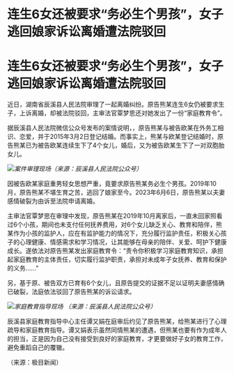 # 连生6女还被要求“务必生个男孩”，女子逃回娘家诉讼离婚遭法院驳回

# 连生6女还被要求“务必生个男孩”，女子逃回娘家诉讼离婚遭法院驳回

近日，湖南省辰溪县人民法院审理了一起离婚纠纷。原告熊某连生6女仍被要求生子，上诉离婚，却被法院驳回，主审法官覃梦思还对她发出了一份“家庭教育令”。

据辰溪县人民法院微信公众号发布的案情说明，，原告熊某与被告欧某在外务工相识、恋爱，并于2015年3月2日登记结婚。而事实上，熊某与欧某登记结婚时，原告熊某已为被告欧某连续生下了4个女儿，婚后，又为被告欧某生下了一对双胞胎女儿。

![](https://inews.gtimg.com/om_bt/OwlS0ND0BHhM_1AgiCCKRHgsV4sq1MBxGjL1OBVivJECQAA/1000)_案件审理现场（来源：辰溪县人民法院公众号）_

因被告欧某家庭重男轻女思想严重，竟要求原告熊某务必生个男孩。2019年10月，原告熊某不堪生育之苦，逃回了娘家至今。2023年6月6日，原告熊某以夫妻感情破裂为由诉至法院申请离婚。

主审法官覃梦思在审理中发现，原告熊某在2019年10月离家后，一直未回家照看过6个小孩，期间也未支付任何抚养费用，对6个女儿缺乏关心、教育和陪伴，熊某作为小孩的监护人，应在有监护能力的情况下，充分履行监护责任，积极关心孩子的心理健康、情感需求和学习情况，让其能够在母亲的陪伴、关爱、呵护下健康成长。遂依法对原告熊某发出家庭教育令：“责令你积极学习家庭教育知识，承担起家庭教育的主体责任，切实履行监护职责，承担对未成年子女抚养、教育和保护的义务……”

另，基于原、被告双方已育有6个女儿，且原告提交的证据不足以证明夫妻感情确已破裂，法庭依法驳回了原告熊某的诉讼请求。

![](https://inews.gtimg.com/om_bt/OW_SZ4BvXvrdE2wbFVYXykph7xXM_3vRrvO3WbBmaS3CAAA/1000)_家庭教育指导现场
（来源：辰溪县人民法院公众号）_

辰溪县家庭教育指导中心主任谭又娟在庭审后约见了原告熊某，给熊某进行了心理疏导和家庭教育指导。谭又娟表示虽然同情熊某的遭遇，但熊某也要有作为成年人的担当，正是因为自己没有接受到良好的家庭教育，才更要做好子女的教育工作，避免重蹈自己的覆辙。

（来源：极目新闻）

